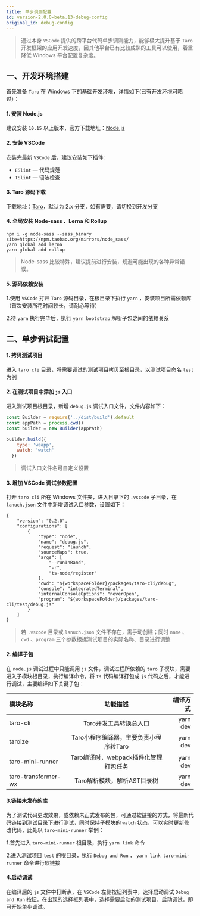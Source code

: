 ```yaml
---
title: 单步调测配置
id: version-2.0.0-beta.13-debug-config
original_id: debug-config
---
```


> 通过本身 `VSCode` 提供的跨平台代码单步调测能力，能够极大提升基于 `Taro` 开发框架的应用开发速度，因其他平台已有比较成熟的工具可以使用，着重降低 Windows 平台配置复杂度。

## 一、开发环境搭建

首先准备 `Taro` 在 Windows 下的基础开发环境，详情如下(已有开发环境可略过）：

#### 1. 安装 Node.js
建议安装 `10.15` 以上版本，官方下载地址：[Node.js](https://nodejs.org/dist/v12.14.0/node-v12.14.0-x64.msi " node.js")

#### 2. 安装 VSCode

安装完最新 `VSCode` 后，建议安装如下插件:
-  `ESlint` — 代码规范
-  `TSlint` — 语法检查

#### 3. Taro 源码下载
下载地址：[Taro](https://github.com/NervJS/taro.git "Taro")，默认为 2.x 分支，如有需要，请切换到开发分支

#### 4. 全局安装 Node-sass 、Lerna 和 Rollup
```shell
npm i -g node-sass --sass_binary site=https://npm.taobao.org/mirrors/node_sass/
yarn global add lerna
yarn global add rollup
```
> Node-sass 比较特殊，建议提前进行安装，规避可能出现的各种异常错误。

#### 5. 源码依赖安装
1.使用 `VSCode` 打开 `Taro` 源码目录，在根目录下执行 `yarn` ，安装项目所需依赖库（首次安装所花时间较长，请耐心等待）

2.待 `yarn` 执行完毕后，执行 `yarn bootstrap` 解析子包之间的依赖关系

## 二、单步调试配置

#### 1. 拷贝测试项目
进入 `taro cli` 目录，将需要调试的测试项目拷贝至根目录，以测试项目命名 `test` 为例

#### 2. 在测试项目中添加 `js` 入口
进入测试项目根目录，新增 `debug.js` 调试入口文件，文件内容如下：
```javascript
const Builder = require('../dist/build').default
const appPath = process.cwd()
const builder = new Builder(appPath)

builder.build({
	type: 'weapp',
	watch: 'watch'
  })
```
> 调试入口文件名可自定义设置

#### 3. 增加 VSCode 调试参数配置
打开 `taro cli` 所在 Windows 文件夹，进入目录下的 `.vscode` 子目录，在 `lanuch.json` 文件中新增调试入口参数，设置如下：
```shell
{
    "version": "0.2.0",
    "configurations": [
        {
            "type": "node",
            "name": "debug.js",
            "request": "launch",
            "sourceMaps": true,
            "args": [
                "--runInBand",
                "-r",
                "ts-node/register"
            ],
            "cwd": "${workspaceFolder}/packages/taro-cli/debug",
            "console": "integratedTerminal",
            "internalConsoleOptions": "neverOpen",
            "program": "${workspaceFolder}/packages/taro-cli/test/debug.js"
        }
    ]
}
```
> 若 `.vscode` 目录或 `lanuch.json` 文件不存在，需手动创建；同时 `name` 、`cwd` 、`program` 三个参数根据测试项目的实际名称、目录进行调整

#### 2. 编译子包
在 `node.js` 调试过程中只能调用 `js` 文件，调试过程所依赖的 `taro` 子模块，需要进入子模块根目录，执行编译命令，将 `ts` 代码编译打包成 `js` 代码之后，才能进行调试，主要编译如下关键子包：

| 模块名称  | 功能描述  | 编译方式 |
| :------------ |:---------------:| -----:|
| taro-cli      | Taro开发工具转换总入口 | yarn dev |
| taroize      | Taro小程序编译器，主要负责小程序转Taro        |   yarn dev |
| taro-mini-runner | Taro编译时，webpack插件化管理打包任务        |    yarn dev |
| taro-transformer-wx | Taro解析模块，解析AST目录树        |    yarn dev |

#### 3.链接未发布的库
为了测试代码更改效果，或依赖未正式发布的包，可通过软链接的方式，将最新代码链接到测试目录下进行测试，同时保持子模块的 `watch` 状态，可以实时更新修改代码，此处以 `taro-mini-runner` 举例：

1.首先进入 `taro-mini-runner` 根目录，执行 `yarn link` 命令

2.进入测试项目 `test` 的根目录，执行 `Debug and Run` ， `yarn link taro-mini-runner` 命令进行软链接

#### 4.启动调试
在编译后的 `js` 文件中打断点，在 `VSCode` 左侧按钮列表中，选择启动调试 `Debug and Run` 按钮，在出现的选择框列表中，选择需要启动的测试项目，启动调试，即可开始单步调试。